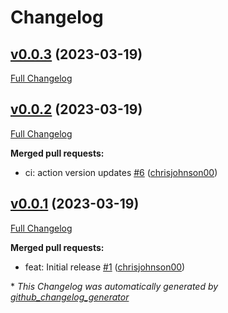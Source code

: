 # Changelog

## [v0.0.3](https://github.com/chrisjohnson00/sonarr-daily-show-cleanup/tree/v0.0.3) (2023-03-19)

[Full Changelog](https://github.com/chrisjohnson00/sonarr-daily-show-cleanup/compare/v0.0.2...v0.0.3)

## [v0.0.2](https://github.com/chrisjohnson00/sonarr-daily-show-cleanup/tree/v0.0.2) (2023-03-19)

[Full Changelog](https://github.com/chrisjohnson00/sonarr-daily-show-cleanup/compare/v0.0.1...v0.0.2)

**Merged pull requests:**

- ci: action version updates [\#6](https://github.com/chrisjohnson00/sonarr-daily-show-cleanup/pull/6) ([chrisjohnson00](https://github.com/chrisjohnson00))

## [v0.0.1](https://github.com/chrisjohnson00/sonarr-daily-show-cleanup/tree/v0.0.1) (2023-03-19)

[Full Changelog](https://github.com/chrisjohnson00/sonarr-daily-show-cleanup/compare/ed7549bc369d9763dc5015ca675cbdb03c156e58...v0.0.1)

**Merged pull requests:**

- feat: Initial release [\#1](https://github.com/chrisjohnson00/sonarr-daily-show-cleanup/pull/1) ([chrisjohnson00](https://github.com/chrisjohnson00))



\* *This Changelog was automatically generated by [github_changelog_generator](https://github.com/github-changelog-generator/github-changelog-generator)*
